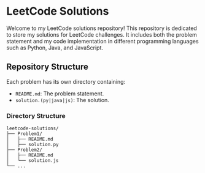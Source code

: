 
# LeetCode Solutions

Welcome to my LeetCode solutions repository! This repository is dedicated to store my solutions for LeetCode challenges. It includes both the problem statement and my code implementation in different programming languages such as Python, Java, and JavaScript.

## Repository Structure

Each problem has its own directory containing:
- `README.md`: The problem statement.
- `solution.(py|java|js)`: The solution.

### Directory Structure

```plaintext
leetcode-solutions/
├── Problem1/
│   ├── README.md
│   ├── solution.py
├── Problem2/
│   ├── README.md
│   └── solution.js
└── ...
```
